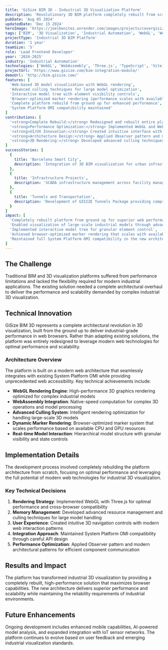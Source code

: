 ```yaml
---
title: 'GiSize BIM 3D - Industrial 3D Visualization Platform'
description: 'Revolutionary 3D BIM platform completely rebuilt from scratch for web-based visualization and interaction with complex industrial models, delivering superior performance through cutting-edge WebGL and WebAssembly technologies.'
pubDate: 'Aug 05 2024'
updatedDate: 'Dec 15 2024'
heroImage: 'https://joelbenitez.onrender.com/images/projects/covergisizebim.png'
tags: ['BIM', '3D Visualization', 'Industrial Automation', 'WebGL', 'Web Development']
projectType: 'Industrial 3D BIM Platform'
duration: '1 year'
teamSize: '5'
role: 'Lead Frontend Developer'
year: '2024-2025'
industry: 'Industrial Automation'
technologies: ['WebGL', 'WebAssembly', 'Three.js', 'TypeScript', 'Vite', 'Blazor', 'System Platform OMI']
projectUrl: 'https://www.gisize.com/bim-integration-module/'
demoUrl: 'http://bim.gisize.com/'
features: [
  'Web-based 3D model visualization with WebGL rendering',
  'Advanced culling techniques for large model optimization',
  'Interactive model tree with element visibility controls',
  'Browser-optimized marker rendering (performance scales with available CPU/GPU)',
  'Complete platform rebuild from ground up for enhanced performance',
  'System Platform OMI compatibility maintained'
]
contributions: [
  '<strong>Complete Rebuild:</strong> Redesigned and rebuilt entire platform from scratch for optimal web performance',
  '<strong>Performance Optimization:</strong> Implemented WebGL and WebAssembly for efficient 3D rendering',
  '<strong>UI/UX Innovation:</strong> Created intuitive interface with advanced 3D navigation controls',
  '<strong>Architecture Design:</strong> Applied Observer pattern and modern architectural patterns for scalable development',
  '<strong>3D Rendering:</strong> Developed advanced culling techniques and memory optimization for large models'
]
successStories: [
  {
    title: 'Barcelona Smart City',
    description: 'Integration of 3D BIM visualization for urban infrastructure management including elevators, escalators, public fountains, and municipal park systems, working alongside AVEVA Software.'
  },
  {
    title: 'Infrastructure Projects',
    description: 'SCADA infrastructure management across facility management, water systems, data centers, Smart City, Smart Port, and Smart Mobility sectors using GISIZE framework.'
  },
  {
    title: 'Tunnels and Transportation',
    description: 'Development of GISIZE Tunnels Package providing comprehensive 3D visualization for tunnel infrastructure projects with enhanced success rates.'
  }
]
impact: [
  'Completely rebuilt platform from ground up for superior web performance',
  'Enabled visualization of large-scale industrial models through advanced culling techniques',
  'Implemented interactive model tree for granular element control',
  'Achieved browser-optimized marker rendering that scales with available CPU/GPU resources',
  'Maintained full System Platform OMI compatibility in the new architecture'
]
---
```


## The Challenge

Traditional BIM and 3D visualization platforms suffered from performance limitations and lacked the flexibility required for modern industrial applications. The existing solution needed a complete architectural overhaul to deliver the performance and scalability demanded by complex industrial 3D visualization.

## Technical Innovation

GiSize BIM 3D represents a complete architectural revolution in 3D visualization, built from the ground up to deliver industrial-grade performance in web browsers. Rather than adapting existing solutions, the platform was entirely redesigned to leverage modern web technologies for optimal performance and scalability.

### Architecture Overview

The platform is built on a modern web architecture that seamlessly integrates with existing System Platform OMI while providing unprecedented web accessibility. Key technical achievements include:

- **WebGL Rendering Engine**: High-performance 3D graphics rendering optimized for complex industrial models
- **WebAssembly Integration**: Native-speed computation for complex 3D operations and model processing
- **Advanced Culling System**: Intelligent rendering optimization for handling large-scale 3D models
- **Dynamic Marker Rendering**: Browser-optimized marker system that scales performance based on available CPU and GPU resources
- **Real-time Model Interaction**: Hierarchical model structure with granular visibility and state controls

## Implementation Details

The development process involved completely rebuilding the platform architecture from scratch, focusing on optimal performance and leveraging the full potential of modern web technologies for industrial 3D visualization.

### Key Technical Decisions

1. **Rendering Strategy**: Implemented WebGL with Three.js for optimal performance and cross-browser compatibility
2. **Memory Management**: Developed advanced resource management and culling techniques for large model handling
3. **User Experience**: Created intuitive 3D navigation controls with modern web interaction patterns
4. **Integration Approach**: Maintained System Platform OMI compatibility through careful API design
5. **Performance Optimization**: Applied Observer pattern and modern architectural patterns for efficient component communication

## Results and Impact

The platform has transformed industrial 3D visualization by providing a completely rebuilt, high-performance solution that maximizes browser capabilities. The new architecture delivers superior performance and scalability while maintaining the reliability requirements of industrial environments.

## Future Enhancements

Ongoing development includes enhanced mobile capabilities, AI-powered model analysis, and expanded integration with IoT sensor networks. The platform continues to evolve based on user feedback and emerging industrial visualization standards.